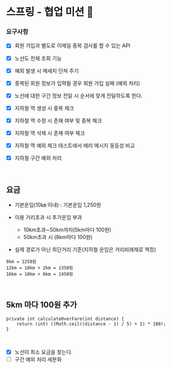# 스프링 - 협업 미션 👻

### 요구사항

- [x] 회원 가입과 별도로 이메일 중복 검사를 할 수 있는 API
- [x] 노선도 전체 조회 기능
- [x] 예외 발생 시 메세지 던져 주기
- [x] 중복된 회원 정보가 입력될 경우 회원 가입 실패 (예외 처리)
- [x] 노선에 대한 구간 정보 전달 시 순서에 맞게 전달하도록 한다.

- [x] 지하철 역 생성 시 중복 체크
- [x] 지하철 역 수정 시 존재 여부 및 중복 체크
- [x] 지하철 역 삭제 시 존재 여부 체크

- [x] 지하철 역 예외 체크 테스트에서 에러 메시지 동등성 비교
- [x] 지하철 구간 예외 처리

<br>

## 요금

- 기본운임(10㎞ 이내) : 기본운임 1,250원
- 이용 거리초과 시 추가운임 부과
    - 10km초과∼50km까지(5km마다 100원)
    - 50km초과 시 (8km마다 100원)

- 실제 경로가 아닌 최단거리 기준(지하철 운임은 거리비례제로 책정)

```
9km = 1250원
12km = 10km + 2km = 1350원
16km = 10km + 6km = 1450원
```

<br>

## 5km 마다 100원 추가

```
private int calculateOverFare(int distance) {
    return (int) ((Math.ceil((distance - 1) / 5) + 1) * 100);
}
```

<br>

- [x] 노선이 최소 요금을 찾는다.
- [ ] 구간 예외 처리 세분화